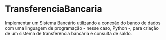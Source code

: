 # TransferenciaBancaria
Implementar um Sistema Bancário utilizando a conexão do banco de dados com uma linguagem de programação - nesse caso, Python -, para criação de um sistema de transferência bancária e consulta de saldo.
